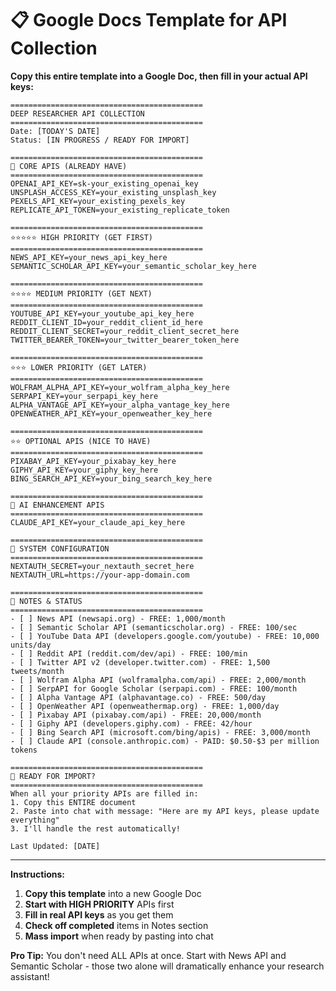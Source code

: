 # 📋 Google Docs Template for API Collection

**Copy this entire template into a Google Doc, then fill in your actual API keys:**

```
===========================================
DEEP RESEARCHER API COLLECTION
===========================================
Date: [TODAY'S DATE]
Status: [IN PROGRESS / READY FOR IMPORT]

===========================================
🔑 CORE APIS (ALREADY HAVE)
===========================================
OPENAI_API_KEY=sk-your_existing_openai_key
UNSPLASH_ACCESS_KEY=your_existing_unsplash_key
PEXELS_API_KEY=your_existing_pexels_key
REPLICATE_API_TOKEN=your_existing_replicate_token

===========================================
⭐⭐⭐⭐⭐ HIGH PRIORITY (GET FIRST)
===========================================
NEWS_API_KEY=your_news_api_key_here
SEMANTIC_SCHOLAR_API_KEY=your_semantic_scholar_key_here

===========================================
⭐⭐⭐⭐ MEDIUM PRIORITY (GET NEXT)
===========================================
YOUTUBE_API_KEY=your_youtube_api_key_here
REDDIT_CLIENT_ID=your_reddit_client_id_here
REDDIT_CLIENT_SECRET=your_reddit_client_secret_here
TWITTER_BEARER_TOKEN=your_twitter_bearer_token_here

===========================================
⭐⭐⭐ LOWER PRIORITY (GET LATER)
===========================================
WOLFRAM_ALPHA_API_KEY=your_wolfram_alpha_key_here
SERPAPI_KEY=your_serpapi_key_here
ALPHA_VANTAGE_API_KEY=your_alpha_vantage_key_here
OPENWEATHER_API_KEY=your_openweather_key_here

===========================================
⭐⭐ OPTIONAL APIS (NICE TO HAVE)
===========================================
PIXABAY_API_KEY=your_pixabay_key_here
GIPHY_API_KEY=your_giphy_key_here
BING_SEARCH_API_KEY=your_bing_search_key_here

===========================================
🤖 AI ENHANCEMENT APIS
===========================================
CLAUDE_API_KEY=your_claude_api_key_here

===========================================
🔧 SYSTEM CONFIGURATION
===========================================
NEXTAUTH_SECRET=your_nextauth_secret_here
NEXTAUTH_URL=https://your-app-domain.com

===========================================
📝 NOTES & STATUS
===========================================
- [ ] News API (newsapi.org) - FREE: 1,000/month
- [ ] Semantic Scholar API (semanticscholar.org) - FREE: 100/sec
- [ ] YouTube Data API (developers.google.com/youtube) - FREE: 10,000 units/day
- [ ] Reddit API (reddit.com/dev/api) - FREE: 100/min
- [ ] Twitter API v2 (developer.twitter.com) - FREE: 1,500 tweets/month
- [ ] Wolfram Alpha API (wolframalpha.com/api) - FREE: 2,000/month
- [ ] SerpAPI for Google Scholar (serpapi.com) - FREE: 100/month
- [ ] Alpha Vantage API (alphavantage.co) - FREE: 500/day
- [ ] OpenWeather API (openweathermap.org) - FREE: 1,000/day
- [ ] Pixabay API (pixabay.com/api) - FREE: 20,000/month
- [ ] Giphy API (developers.giphy.com) - FREE: 42/hour
- [ ] Bing Search API (microsoft.com/bing/apis) - FREE: 3,000/month
- [ ] Claude API (console.anthropic.com) - PAID: $0.50-$3 per million tokens

===========================================
🚀 READY FOR IMPORT?
===========================================
When all your priority APIs are filled in:
1. Copy this ENTIRE document
2. Paste into chat with message: "Here are my API keys, please update everything"
3. I'll handle the rest automatically!

Last Updated: [DATE]
```

---

**Instructions:**
1. **Copy this template** into a new Google Doc
2. **Start with HIGH PRIORITY** APIs first
3. **Fill in real API keys** as you get them  
4. **Check off completed** items in Notes section
5. **Mass import** when ready by pasting into chat

**Pro Tip:** You don't need ALL APIs at once. Start with News API and Semantic Scholar - those two alone will dramatically enhance your research assistant!
